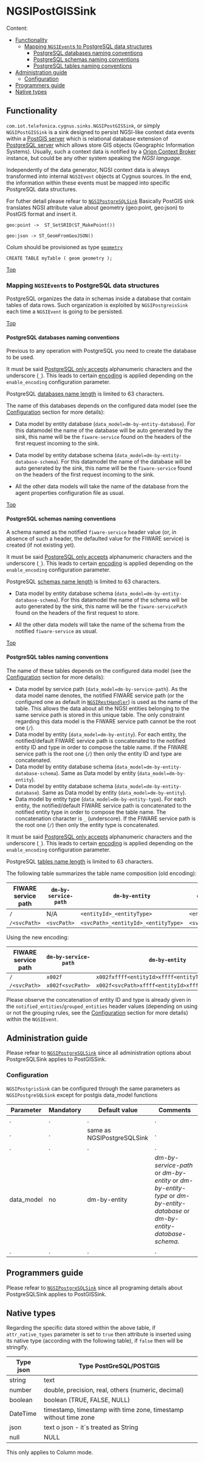 # <a name="top"></a>NGSIPostGISSink
Content:

* [Functionality](#section1)
    * [Mapping `NGSIEvent`s to PostgreSQL data structures](#section1.2)
        * [PostgreSQL databases naming conventions](#section1.2.1)
        * [PostgreSQL schemas naming conventions](#section1.2.2)
        * [PostgreSQL tables naming conventions](#section1.2.3)
* [Administration guide](#section2)
    * [Configuration](#section2.1)
* [Programmers guide](#section3)
* [Native types](#section4)

## <a name="section1"></a>Functionality
`com.iot.telefonica.cygnus.sinks.NGSIPostGISSink`, or simply `NGSIPostGISSink` is a sink designed to persist NGSI-like context data events within a [PostGIS server](https://postgis.net/) which is relational database extension of [PostgreSQL server](https://www.postgresql.org/) which allows store GIS objects (Geographic Information Systems). Usually, such a context data is notified by a [Orion Context Broker](https://github.com/telefonicaid/fiware-orion) instance, but could be any other system speaking the <i>NGSI language</i>.

Independently of the data generator, NGSI context data is always transformed into internal `NGSIEvent` objects at Cygnus sources. In the end, the information within these events must be mapped into specific PostgreSQL data structures.

For futher detail please refear to [`NGSIPostgreSQLSink`](/ngsi_postgresql_sink.md)
Basically PostGIS sink translates NGSI attribute value about geometry (geo:point, geo:json) to PostGIS format and insert it.


    geo:point ->  ST_SetSRID(ST_MakePoint())

    geo:json -> ST_GeomFromGeoJSON()

Colum should be provisioned as type [`geometry`](http://postgis.net/workshops/postgis-intro/geometries.html)

    CREATE TABLE myTable ( geom geometry );

[Top](#top)

### <a name="section1.2"></a>Mapping `NGSIEvent`s to PostgreSQL data structures
PostgreSQL organizes the data in schemas inside a database that contain tables of data rows. Such organization is exploited by `NGSIPostgreisSink` each time a `NGSIEvent` is going to be persisted.

[Top](#top)

#### <a name="section1.2.1"></a>PostgreSQL databases naming conventions
Previous to any operation with PostgreSQL you need to create the database to be used.

It must be said [PostgreSQL only accepts](https://www.postgresql.org/docs/current/static/sql-syntax-lexical.html#SQL-SYNTAX-IDENTIFIERS) alphanumeric characters and the underscore (`_`). This leads to  certain [encoding](#section2.3.4) is applied depending on the `enable_encoding` configuration parameter.

PostgreSQL [databases name length](http://www.postgresql.org/docs/current/static/sql-syntax-lexical.html#SQL-SYNTAX-IDENTIFIERS) is limited to 63 characters.

The name of this databases depends on the configured data model (see the [Configuration](#section2.1) section for more details):

* Data model by entity database (`data_model=dm-by-entity-database`). For this datamodel the name of the database will be auto generated by the sink, this name will be the `fiware-service` found on the headers of the first request incoming to the sink.

* Data model by entity database schema (`data_model=dm-by-entity-database-schema`). For this datamodel the name of the database will be auto generated by the sink, this name will be the `fiware-service` found on the headers of the first request incoming to the sink.

* All the other data models will take the name of the database from the agent properties configuration file as usual.

[Top](#top)

#### <a name="section1.2.2"></a>PostgreSQL schemas naming conventions
A schema named as the notified `fiware-service` header value (or, in absence of such a header, the defaulted value for the FIWARE service) is created (if not existing yet).

It must be said [PostgreSQL only accepts](https://www.postgresql.org/docs/current/static/sql-syntax-lexical.html#SQL-SYNTAX-IDENTIFIERS) alphanumeric characters and the underscore (`_`). This leads to  certain [encoding](#section2.3.4) is applied depending on the `enable_encoding` configuration parameter.

PostgreSQL [schemas name length](http://www.postgresql.org/docs/current/static/sql-syntax-lexical.html#SQL-SYNTAX-IDENTIFIERS) is limited to 63 characters.

* Data model by entity database schema (`data_model=dm-by-entity-database-schema`). For this datamodel the name of the schema will be auto generated by the sink, this name will be the `fiware-servicePath` found on the headers of the first request to store.

* All the other data models will take the name of the schema from the notified `fiware-service` as usual.

[Top](#top)

#### <a name="section1.2.3"></a>PostgreSQL tables naming conventions
The name of these tables depends on the configured data model (see the [Configuration](#section2.1) section for more details):

* Data model by service path (`data_model=dm-by-service-path`). As the data model name denotes, the notified FIWARE service path (or the configured one as default in [`NGSIRestHandler`](./ngsi_rest_handler.md)) is used as the name of the table. This allows the data about all the NGSI entities belonging to the same service path is stored in this unique table. The only constraint regarding this data model is the FIWARE service path cannot be the root one (`/`).
* Data model by entity (`data_model=dm-by-entity`). For each entity, the notified/default FIWARE service path is concatenated to the notified entity ID and type in order to compose the table name. If the FIWARE service path is the root one (`/`) then only the entity ID and type are concatenated.
* Data model by entity database schema (`data_model=dm-by-entity-database-schema`). Same as Data model by entity (`data_model=dm-by-entity`).
* Data model by entity database schema (`data_model=dm-by-entity-database`). Same as Data model by entity (`data_model=dm-by-entity`).
* Data model by entity type (`data_model=dm-by-entity-type`). For each entity, the notified/default FIWARE service path is concatenated to the notified entity type in order to compose the table name. The concatenation character is `_` (underscore). If the FIWARE service path is the root one (`/`) then only the entity type is concatenated.

It must be said [PostgreSQL only accepts](https://www.postgresql.org/docs/current/static/sql-syntax-lexical.html#SQL-SYNTAX-IDENTIFIERS) alphanumeric characters and the underscore (`_`). This leads to  certain [encoding](#section2.3.4) is applied depending on the `enable_encoding` configuration parameter.

PostgreSQL [tables name length](http://www.postgresql.org/docs/current/static/sql-syntax-lexical.html#SQL-SYNTAX-IDENTIFIERS) is limited to 63 characters.

The following table summarizes the table name composition (old encoding):

| FIWARE service path | `dm-by-service-path` | `dm-by-entity` | `dm-by-entity-type` |
|---|---|---|---|
| `/` | N/A | `<entityId>_<entityType>` | `<entityType>` |
| `/<svcPath>` | `<svcPath>` | `<svcPath>_<entityId>_<entityType>` | `<svcPath>_<entityType>` |

Using the new encoding:

| FIWARE service path | `dm-by-service-path` | `dm-by-entity` | `dm-by-entity-type` |
|---|---|---|---|
| `/` | `x002f` | `x002fxffff<entityId>xffff<entityType>` | `x002fxffff<entityType>` |
| `/<svcPath>` | `x002f<svcPath>` | `x002f<svcPath>xffff<entityId>xffff<entityType>` |`x002f<svcPath>xffff<entityType>` |

Please observe the concatenation of entity ID and type is already given in the `notified_entities`/`grouped_entities` header values (depending on using or not the grouping rules, see the [Configuration](#section2.1) section for more details) within the `NGSIEvent`.


## <a name="section2"></a>Administration guide
Please refear to [`NGSIPostgreSQLSink`](/ngsi_postgresql_sink.md) since all administration options about PostgreSQLSink applies to PostGISSink.

### <a name="section2.1"></a>Configuration
`NGSIPostgrisSink` can be configured through the same parameters as `NGSIPostgreSQLSink` except for postgis data_model functions

| Parameter | Mandatory | Default value | Comments |
|---|---|---|---|
| . | . | . | . |
| . | . |same as NGSIPostgreSQLSink| . |
| . | . | . | . |
| data\_model | no | dm-by-entity | <i>dm-by-service-path</i> or <i>dm-by-entity</i> or <i>dm-by-entity-type</i> or  <i>dm-by-entity-database</i> or <i>dm-by-entity-database-schema</i>.
| . | . | . | . |


## <a name="section3"></a>Programmers guide
Please refear to [`NGSIPostgreSQLSink`](/ngsi_postgresql_sink.md) since all programing details about PostgreSQLSink applies to PostGISSink.


## <a name="section4"></a>Native types

Regarding the specific data stored within the above table, if `attr_native_types` parameter is set to `true` then attribute is inserted using its native type (according with the following table), if `false` then will be stringify. 

Type json     | Type PostGreSQL/POSTGIS
------------- | --------------------------------------- 
string        | text
number        | double, precision, real, others (numeric, decimal)
boolean       | boolean (TRUE, FALSE, NULL)
DateTime      | timestamp, timestamp with time zone, timestamp without time zone
json          | text o json - it`s treated as String
null          | NULL

This only applies to Column mode.